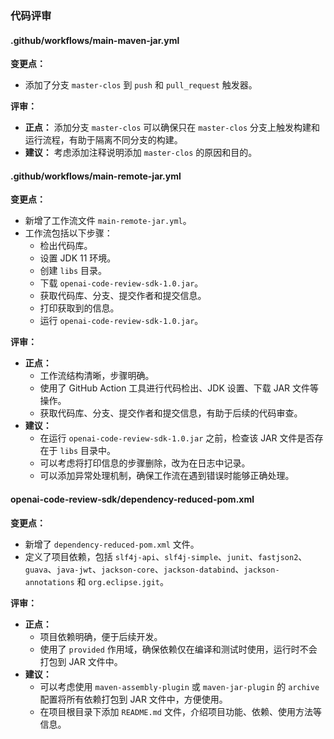 ### 代码评审

#### .github/workflows/main-maven-jar.yml

**变更点：**
- 添加了分支 `master-clos` 到 `push` 和 `pull_request` 触发器。

**评审：**
- **正点：** 添加分支 `master-clos` 可以确保只在 `master-clos` 分支上触发构建和运行流程，有助于隔离不同分支的构建。
- **建议：** 考虑添加注释说明添加 `master-clos` 的原因和目的。

#### .github/workflows/main-remote-jar.yml

**变更点：**
- 新增了工作流文件 `main-remote-jar.yml`。
- 工作流包括以下步骤：
  - 检出代码库。
  - 设置 JDK 11 环境。
  - 创建 `libs` 目录。
  - 下载 `openai-code-review-sdk-1.0.jar`。
  - 获取代码库、分支、提交作者和提交信息。
  - 打印获取到的信息。
  - 运行 `openai-code-review-sdk-1.0.jar`。

**评审：**
- **正点：**
  - 工作流结构清晰，步骤明确。
  - 使用了 GitHub Action 工具进行代码检出、JDK 设置、下载 JAR 文件等操作。
  - 获取代码库、分支、提交作者和提交信息，有助于后续的代码审查。
- **建议：**
  - 在运行 `openai-code-review-sdk-1.0.jar` 之前，检查该 JAR 文件是否存在于 `libs` 目录中。
  - 可以考虑将打印信息的步骤删除，改为在日志中记录。
  - 可以添加异常处理机制，确保工作流在遇到错误时能够正确处理。

#### openai-code-review-sdk/dependency-reduced-pom.xml

**变更点：**
- 新增了 `dependency-reduced-pom.xml` 文件。
- 定义了项目依赖，包括 `slf4j-api`、`slf4j-simple`、`junit`、`fastjson2`、`guava`、`java-jwt`、`jackson-core`、`jackson-databind`、`jackson-annotations` 和 `org.eclipse.jgit`。

**评审：**
- **正点：**
  - 项目依赖明确，便于后续开发。
  - 使用了 `provided` 作用域，确保依赖仅在编译和测试时使用，运行时不会打包到 JAR 文件中。
- **建议：**
  - 可以考虑使用 `maven-assembly-plugin` 或 `maven-jar-plugin` 的 `archive` 配置将所有依赖打包到 JAR 文件中，方便使用。
  - 在项目根目录下添加 `README.md` 文件，介绍项目功能、依赖、使用方法等信息。